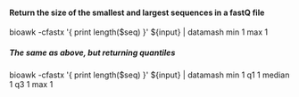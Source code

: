 


#### Return the size of the smallest and largest sequences in a fastQ file
bioawk -cfastx '{ print length($seq) }' ${input} | datamash min 1 max 1

##### The same as above, but returning quantiles 
bioawk -cfastx '{ print length($seq) }' ${input} | datamash min 1 q1 1 median 1 q3 1 max 1

